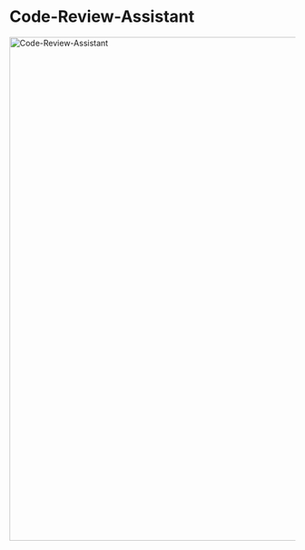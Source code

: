 # Code-Review-Assistant

<img width="1143" height="888" alt="Code-Review-Assistant" src="https://github.com/user-attachments/assets/d3b66c82-867b-49f1-be56-a57a5930fa0a" />
